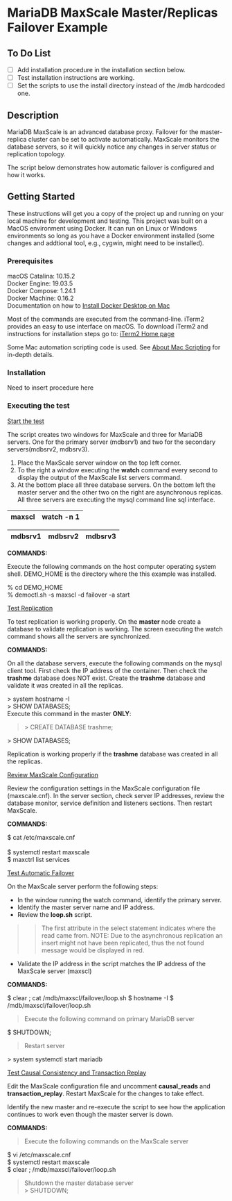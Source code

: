 # MariaDB MaxScale Master/Replicas Failover Example

## To Do List

- [ ] Add installation procedure in the installation section below.
- [ ] Test installation instructions are working.
- [ ] Set the scripts to use the install directory instead of the /mdb hardcoded one.

## Description

MariaDB MaxScale is an advanced database proxy. Failover for the master-replica cluster can be set to activate automatically. 
MaxScale monitors the database servers, so it will quickly notice any changes in server status or replication topology.

The script below demonstrates how automatic failover is configured and how it works.

## Getting Started 

These instructions will get you a copy of the project up and running on your local machine for development and testing. 
This project was built on a MacOS environment using Docker. It can run on Linux or Windows environments so long as you have
a Docker environment installed (some changes and addtional tool, e.g., cygwin, might need to be installed).

### Prerequisites

macOS Catalina: 10.15.2<br>
Docker Engine: 19.03.5<br>
Docker Compose: 1.24.1<br>
Docker Machine: 0.16.2<br>
Documentation on how to [Install Docker Desktop on Mac](https://docs.docker.com/docker-for-mac/install/)

Most of the commands are executed from the command-line. iTerm2 provides an easy to use interface on macOS. To download iTerm2 and instructions for installation steps go to: [iTerm2 Home page](https://www.iterm2.com/index.html)

Some Mac automation scripting code is used. See [About Mac Scripting](https://developer.apple.com/library/archive/documentation/LanguagesUtilities/Conceptual/MacAutomationScriptingGuide/index.html#//apple_ref/doc/uid/TP40016239-CH56-SW1) for in-depth details.

### Installation

Need to insert procedure here

### Executing the test

<ins>Start the test</ins>

The script creates two windows for MaxScale and three for MariaDB servers. One for the primary server (mdbsrv1) and two for the secondary servers(mdbsrv2, mdbsrv3).<br>
1) Place the MaxScale server window on the top left corner.
2) To the right a window executing the __watch__ command every second to display the output of the MaxScale list servers command.
3) At the bottom place all three database servers. On the bottom left the master server and the other two on the right are asynchronous replicas. All three servers are executing the mysql command line sql interface.

| maxscl | watch -n 1 |
| ------ | ---------- |

| mdbsrv1 | mdbsrv2 | mdbsrv3 |
| ------- | ------- | --------|

__COMMANDS:__

Execute the following commands on the host computer operating system shell. DEMO_HOME is the directory where the this example was installed.

\% cd DEMO_HOME<br>
\% democtl.sh -s maxscl -d failover -a start 

<ins>Test Replication</ins>

To test replication is working properly. On the __master__ node create a database to validate replication is working. The screen executing the watch command shows all the servers are synchronized. 

__COMMANDS:__

On all the database servers, execute the following commands on the mysql client tool. First check the IP address of the container. Then check the __trashme__ database does NOT exist. Create the __trashme__ database and validate it was created in all the replicas.

\> system hostname -I<br>
\> SHOW DATABASES;<br>
Execute this command in the master __ONLY__:<br>
> \> CREATE DATABASE trashme;

\> SHOW DATABASES;

Replication is working properly if the __trashme__ database was created in all the replicas.

<ins>Review MaxScale Configuration</ins>

Review the configuration settings in the MaxScale configuration file (maxscale.cnf). In the server section, check server IP addresses, review the database monitor, service definition and listeners sections. Then restart MaxScale.

__COMMANDS:__

\$ cat /etc/maxscale.cnf<br>      
\$ systemctl restart maxscale<br>
\$ maxctrl list services<br>
 
<ins>Test Automatic Failover</ins>

On the MaxScale server perform the following steps:

* In the window running the watch command, identify the primary server.
* Identify the master server name and IP address.
* Review the __loop.sh__ script.
>> The first attribute in the select statement indicates where the read came from.
>> NOTE: Due to the asynchronous replication an insert might not have been replicated, thus the not found message would be displayed in red.
* Validate the IP address in the script matches the IP address of the MaxScale server (maxscl)

__COMMANDS:__

$ clear ; cat /mdb/maxscl/failover/loop.sh
$ hostname -I
$ /mdb/maxscl/failover/loop.sh

> Execute the following command on primary MariaDB server
 
$ SHUTDOWN;

> Restart server
 
\> system systemctl start mariadb

<ins> Test Causal Consistency and Transaction Replay

Edit the MaxScale configuration file and uncomment __causal_reads__ and __transaction_replay__. Restart MaxScale for the
changes to take effect.

Identify the new master and re-execute the script to see how the application continues to work even though the master 
server is down.

__COMMANDS:__

> Execute the following commands on the MaxScale server

$ vi /etc/maxscale.cnf<br>
$ systemctl restart maxscale<br>
$ clear ; /mdb/maxscl/failover/loop.sh<br>

> Shutdown the master database server<br>
\> SHUTDOWN;
